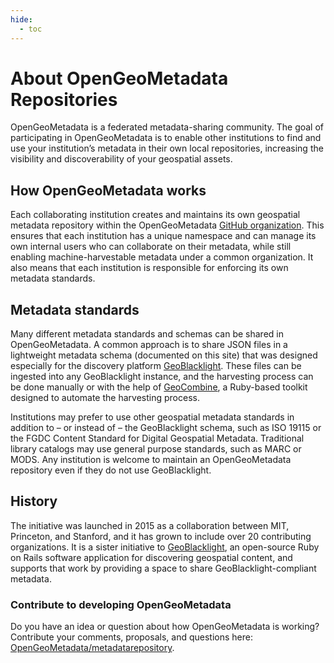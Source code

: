 ```yaml
---
hide:
  - toc
---
```


# About OpenGeoMetadata Repositories

OpenGeoMetadata is a federated metadata-sharing community. The goal of participating in OpenGeoMetadata is to enable other institutions to find and use your institution’s metadata in their own local repositories, increasing the visibility and discoverability of your geospatial assets.

## How OpenGeoMetadata works
Each collaborating institution creates and maintains its own geospatial metadata repository within the OpenGeoMetadata [GitHub organization](https://github.com/opengeometadata). This ensures that each institution has a unique namespace and can manage its own internal users who can collaborate on their metadata, while still enabling machine-harvestable metadata under a common organization. It also means that each institution is responsible for enforcing its own metadata standards.

## Metadata standards
Many different metadata standards and schemas can be shared in OpenGeoMetadata. A common approach is to share JSON files in a lightweight metadata schema (documented on this site) that was designed especially for the discovery platform [GeoBlacklight](https://github.com/geoblacklight). These files can be ingested into any GeoBlacklight instance, and the harvesting process can be done manually or with the help of [GeoCombine](https://github.com/OpenGeoMetadata/GeoCombine), a Ruby-based toolkit designed to automate the harvesting process.

Institutions may prefer to use other geospatial metadata standards in addition to – or instead of – the GeoBlacklight schema, such as ISO 19115 or the FGDC Content Standard for Digital Geospatial Metadata. Traditional library catalogs may use general purpose standards, such as MARC or MODS. Any institution is welcome to maintain an OpenGeoMetadata repository even if they do not use GeoBlacklight.

## History
The initiative was launched in 2015 as a collaboration between MIT, Princeton, and Stanford, and it has grown to include over 20 contributing organizations. It is a sister initiative to [GeoBlacklight](https://geoblacklight.org), an open-source Ruby on Rails software application for discovering geospatial content, and supports that work by providing a space to share GeoBlacklight-compliant metadata.

### Contribute to developing OpenGeoMetadata
Do you have an idea or question about how OpenGeoMetadata is working? Contribute your comments, proposals, and questions here: [OpenGeoMetadata/metadatarepository](https://github.com/OpenGeoMetadata/metadatarepository/issues).
